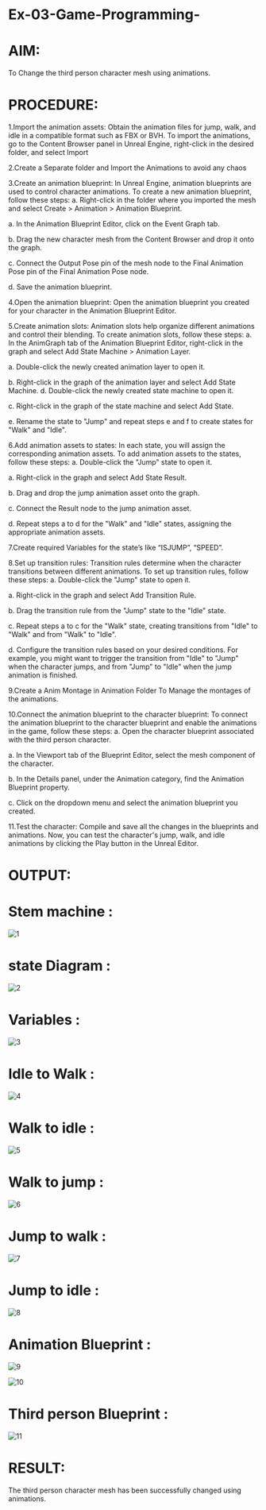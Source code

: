 # Ex-03-Game-Programming-

# AIM:
To Change the third person character mesh using animations.

# PROCEDURE:
1.Import the animation assets: Obtain the animation files for jump, walk, and idle in a compatible format such as FBX or BVH. To import the animations, go to the Content Browser panel in Unreal Engine, right-click in the desired folder, and select Import

2.Create a Separate folder and Import the Animations to avoid any chaos

3.Create an animation blueprint: In Unreal Engine, animation blueprints are used to control character animations. To create a new animation blueprint, follow these steps: a. Right-click in the folder where you imported the mesh and select Create > Animation > Animation Blueprint.

a. In the Animation Blueprint Editor, click on the Event Graph tab.

b. Drag the new character mesh from the Content Browser and drop it onto the graph.

c. Connect the Output Pose pin of the mesh node to the Final Animation Pose pin of the Final Animation Pose node.

d. Save the animation blueprint.

4.Open the animation blueprint: Open the animation blueprint you created for your character in the Animation Blueprint Editor.

5.Create animation slots: Animation slots help organize different animations and control their blending. To create animation slots, follow these steps: a. In the AnimGraph tab of the Animation Blueprint Editor, right-click in the graph and select Add State Machine > Animation Layer.

a. Double-click the newly created animation layer to open it.

b. Right-click in the graph of the animation layer and select Add State Machine. d. Double-click the newly created state machine to open it.

c. Right-click in the graph of the state machine and select Add State.

e. Rename the state to "Jump" and repeat steps e and f to create states for "Walk" and "Idle".

6.Add animation assets to states: In each state, you will assign the corresponding animation assets. To add animation assets to the states, follow these steps: a. Double-click the "Jump" state to open it.

a. Right-click in the graph and select Add State Result.

b. Drag and drop the jump animation asset onto the graph.

c. Connect the Result node to the jump animation asset.

d. Repeat steps a to d for the "Walk" and "Idle" states, assigning the appropriate animation assets.

7.Create required Variables for the state’s like “ISJUMP”, “SPEED”.

8.Set up transition rules: Transition rules determine when the character transitions between different animations. To set up transition rules, follow these steps: a. Double-click the "Jump" state to open it.

a. Right-click in the graph and select Add Transition Rule.

b. Drag the transition rule from the "Jump" state to the "Idle" state.

c. Repeat steps a to c for the "Walk" state, creating transitions from "Idle" to "Walk" and from "Walk" to "Idle".

d. Configure the transition rules based on your desired conditions. For example, you might want to trigger the transition from "Idle" to "Jump" when the character jumps, and from "Jump" to "Idle" when the jump animation is finished.

9.Create a Anim Montage in Animation Folder To Manage the montages of the animations.

10.Connect the animation blueprint to the character blueprint: To connect the animation blueprint to the character blueprint and enable the animations in the game, follow these steps: a. Open the character blueprint associated with the third person character.

a. In the Viewport tab of the Blueprint Editor, select the mesh component of the character.

b. In the Details panel, under the Animation category, find the Animation Blueprint property.

c. Click on the dropdown menu and select the animation blueprint you created.

11.Test the character: Compile and save all the changes in the blueprints and animations. Now, you can test the character's jump, walk, and idle animations by clicking the Play button in the Unreal Editor.

# OUTPUT:

# Stem machine :
![1](Screenshot%202023-06-10%20191910.png)

# state Diagram :

![2](Screenshot%202023-06-10%20191939.png)

# Variables :

![3](Screenshot%202023-06-10%20192001.png)

# Idle to Walk :

![4](Screenshot%202023-06-10%20192019.png)

# Walk to idle :

![5](Screenshot%202023-06-10%20192052.png)

# Walk to jump :

![6](Screenshot%202023-06-10%20192110.png)

# Jump to walk :

![7](Screenshot%202023-06-10%20192129.png)

# Jump to idle :

![8](Screenshot%202023-06-10%20192151.png)



# Animation Blueprint :

![9](Screenshot%202023-06-10%20192210.png)



![10](Screenshot%202023-06-10%20192241.png)

# Third person Blueprint :

![11](Screenshot%202023-06-10%20192302.png)






# RESULT:
The third person character mesh has been successfully changed using animations.